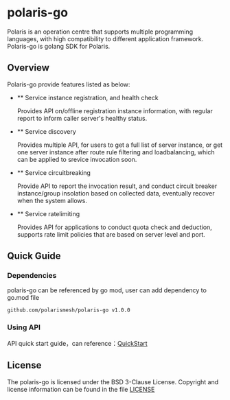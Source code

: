 polaris-go
========================================
Polaris is an operation centre that supports multiple programming languages, with high compatibility to different application framework. Polaris-go is golang SDK for Polaris.

## Overview

Polaris-go provide features listed as below:

* ** Service instance registration, and health check
   
   Provides API on/offline registration instance information,  with regular report to inform caller server's healthy status. 

* ** Service discovery
 
   Provides multiple API, for users to get a full list of server instance, or get one server instance after route rule filtering and loadbalancing, which can be applied to srevice invocation soon.

* ** Service circuitbreaking
   
   Provide API to report the invocation result, and conduct circuit breaker instance/group insolation based on collected data, eventually recover when the system allows. 

* ** Service ratelimiting

   Provides API for applications to conduct quota check and deduction, supports rate limit  policies that are based on server level and port.

## Quick Guide

### Dependencies

polaris-go can be referenced by go mod, user can add dependency to go.mod file
```
github.com/polarismesh/polaris-go v1.0.0
```

### Using API

API quick start guide，can reference：[QuickStart](sample/quickstart)

## License

The polaris-go is licensed under the BSD 3-Clause License. Copyright and license information can be found in the file [LICENSE](LICENSE)